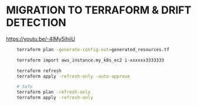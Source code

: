 # MIGRATION TO TERRAFORM & DRIFT DETECTION

https://youtu.be/-4IMy5ihiiU


```bash
    terraform plan -generate-config-out=generated_resources.tf

    terraform import aws_instance.my_k8s_ec2 i-xxxxxx3333333

    terraform refresh
    terraform apply -refresh-only -auto-approve

    # Safe
    terraform plan -refresh-only
    terraform apply -refresh-only


```